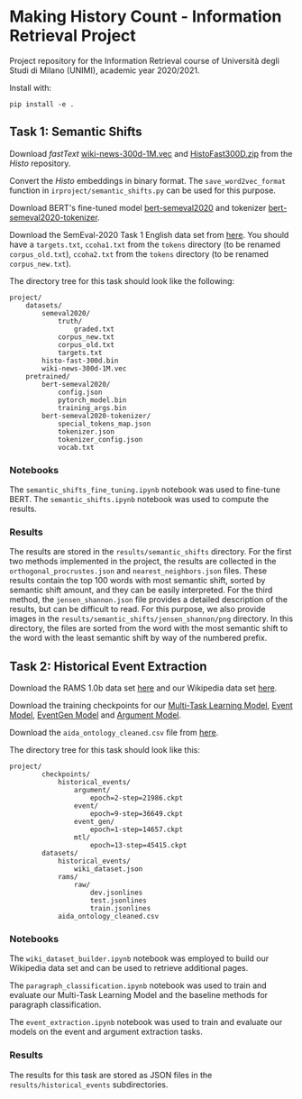 # Making History Count - Information Retrieval Project
Project repository for the Information Retrieval course of Università degli Studi di Milano (UNIMI), academic year 2020/2021.

Install with:

	pip install -e .
	
	
## Task 1: Semantic Shifts
Download *fastText* [wiki-news-300d-1M.vec](https://fasttext.cc/docs/en/english-vectors.html) and [HistoFast300D.zip](https://github.com/dhfbk/Histo) from the *Histo* repository. 

Convert the *Histo* embeddings in binary format. The ``save_word2vec_format`` function in ``irproject/semantic_shifts.py`` can be used for this purpose.

Download BERT's fine-tuned model [bert-semeval2020](https://drive.google.com/file/d/1LiUqP5cao3gsQMNBCceioQ6Q7vYxkPTo/view?usp=sharing) and tokenizer [bert-semeval2020-tokenizer](https://drive.google.com/file/d/1FRoNBH1G9ZDtesLwAl4nlifbqQtsQCE4/view?usp=sharing).

Download the SemEval-2020 Task 1 English data set from [here](https://www.ims.uni-stuttgart.de/en/research/resources/corpora/sem-eval-ulscd-eng/). You should have a ``targets.txt``, ``ccoha1.txt`` from the ``tokens`` directory (to be renamed ``corpus_old.txt``), ``ccoha2.txt`` from the ``tokens`` directory (to be renamed ``corpus_new.txt``).

The directory tree for this task should look like the following:

    project/
        datasets/
            semeval2020/
                truth/
                    graded.txt
                corpus_new.txt
                corpus_old.txt
                targets.txt
            histo-fast-300d.bin
            wiki-news-300d-1M.vec
        pretrained/
            bert-semeval2020/
                config.json
                pytorch_model.bin
                training_args.bin
            bert-semeval2020-tokenizer/
                special_tokens_map.json
                tokenizer.json
                tokenizer_config.json
                vocab.txt

### Notebooks            

The ``semantic_shifts_fine_tuning.ipynb`` notebook was used to fine-tune BERT. The ``semantic_shifts.ipynb`` notebook was used to compute the results.

### Results

The results are stored in the ``results/semantic_shifts`` directory. For the first two methods implemented in the project, the results are collected in the ``orthogonal_procrustes.json`` and ``nearest_neighbors.json`` files. These results contain the top 100 words with most semantic shift, sorted by semantic shift amount, and they can be easily interpreted. For the third method, the ``jensen_shannon.json`` file provides a detailed description of the results, but can be difficult to read. For this purpose, we also provide images in the ``results/semantic_shifts/jensen_shannon/png`` directory. In this directory, the files are sorted from the word with the most semantic shift to the word with the least semantic shift by way of the numbered prefix. 

## Task 2: Historical Event Extraction

Download the RAMS 1.0b data set [here](https://nlp.jhu.edu/rams/) and our Wikipedia data set [here](https://drive.google.com/file/d/1exT7OK-7ViONUE6JPeBRD8vTy6ObusvS/view?usp=sharing).

Download the training checkpoints for our [Multi-Task Learning Model](https://drive.google.com/file/d/10UHxbZl8B5qk3Kpok8c0rThxFBUljWoH/view?usp=sharing), [Event Model](https://drive.google.com/file/d/16UcLQnaCUx_oqyDd3rspFLiIqGSdWwnt/view?usp=sharing), [EventGen Model](https://drive.google.com/file/d/1gM_4lEFmciSJhF-W1Ka-MsRS3HysTG8L/view?usp=sharing) and [Argument Model](https://drive.google.com/file/d/1ZXv2w57mHWtis4xbsteC2WF-VnuNJoU2/view?usp=sharing).

Download the ``aida_ontology_cleaned.csv`` file from [here](https://github.com/raspberryice/gen-arg).

The directory tree for this task should look like this:

    project/
            checkpoints/
                historical_events/
                    argument/
                        epoch=2-step=21986.ckpt
                    event/
                        epoch=9-step=36649.ckpt
                    event_gen/
                        epoch=1-step=14657.ckpt
                    mtl/
                        epoch=13-step=45415.ckpt
            datasets/
                historical_events/
                    wiki_dataset.json
                rams/
                    raw/
                        dev.jsonlines
                        test.jsonlines
                        train.jsonlines
                aida_ontology_cleaned.csv

### Notebooks

The ``wiki_dataset_builder.ipynb`` notebook was employed to build our Wikipedia data set and can be used to retrieve additional pages. 

The ``paragraph_classification.ipynb`` notebook was used to train and evaluate our Multi-Task Learning Model and the baseline methods for paragraph classification.

The ``event_extraction.ipynb`` notebook was used to train and evaluate our models on the event and argument extraction tasks.

### Results

The results for this task are stored as JSON files in the ``results/historical_events`` subdirectories.